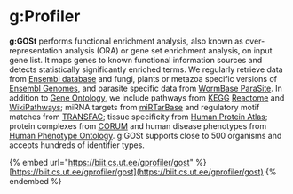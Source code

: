 # g:Profiler



**g:GOSt** performs functional enrichment analysis, also known as over-representation analysis (ORA) or gene set enrichment analysis, on input gene list. It maps genes to known functional information sources and detects statistically significantly enriched terms. We regularly retrieve data from [Ensembl database](https://www.ensembl.org/) and fungi, plants or metazoa specific versions of [Ensembl Genomes](http://ensemblgenomes.org/), and parasite specific data from [WormBase ParaSite](https://parasite.wormbase.org/). In addition to [Gene Ontology](http://geneontology.org/), we include pathways from [KEGG](https://www.genome.jp/kegg/) [Reactome](https://reactome.org/) and [WikiPathways](https://www.wikipathways.org/); miRNA targets from [miRTarBase](http://mirtarbase.mbc.nctu.edu.tw/) and regulatory motif matches from [TRANSFAC](http://genexplain.com/transfac/); tissue specificity from [Human Protein Atlas](https://www.proteinatlas.org/); protein complexes from [CORUM](http://mips.helmholtz-muenchen.de/corum/) and human disease phenotypes from [Human Phenotype Ontology](https://hpo.jax.org/). g:GOSt supports close to 500 organisms and accepts hundreds of identifier types.



{% embed url="https://biit.cs.ut.ee/gprofiler/gost" %}
[https://biit.cs.ut.ee/gprofiler/gost](https://biit.cs.ut.ee/gprofiler/gost)
{% endembed %}
